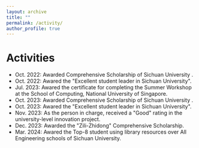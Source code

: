 ```yaml
---
layout: archive
title: ""
permalink: /activity/
author_profile: true
---
```



Activities
===============

* Oct. 2022: Awarded Comprehensive Scholarship of Sichuan University .
* Oct. 2022: Awared the "Excellent student leader in Sichuan University".
* Jul. 2023: Awared the certificate for completing the Summer Workshop at the School of Computing, National University of Singapore.
* Oct. 2023: Awarded Comprehensive Scholarship of Sichuan University .
* Oct. 2023: Awared the "Excellent student leader in Sichuan University".
* Nov. 2023: As the person in charge, received a "Good" rating in the university-level innovation project.
* Dec. 2023: Awarded the "Zili-Zhidong" Comprehensive Scholarship.
* Mar. 2024: Awared the Top-8 student using library resources over All Engineering schools of Sichuan University. 

